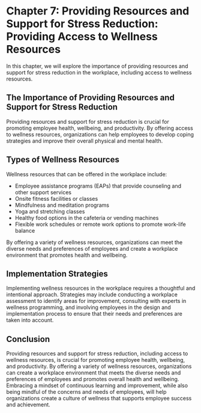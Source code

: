 Chapter 7: Providing Resources and Support for Stress Reduction: Providing Access to Wellness Resources
=======================================================================================================

In this chapter, we will explore the importance of providing resources and support for stress reduction in the workplace, including access to wellness resources.

The Importance of Providing Resources and Support for Stress Reduction
----------------------------------------------------------------------

Providing resources and support for stress reduction is crucial for promoting employee health, wellbeing, and productivity. By offering access to wellness resources, organizations can help employees to develop coping strategies and improve their overall physical and mental health.

Types of Wellness Resources
---------------------------

Wellness resources that can be offered in the workplace include:

* Employee assistance programs (EAPs) that provide counseling and other support services
* Onsite fitness facilities or classes
* Mindfulness and meditation programs
* Yoga and stretching classes
* Healthy food options in the cafeteria or vending machines
* Flexible work schedules or remote work options to promote work-life balance

By offering a variety of wellness resources, organizations can meet the diverse needs and preferences of employees and create a workplace environment that promotes health and wellbeing.

Implementation Strategies
-------------------------

Implementing wellness resources in the workplace requires a thoughtful and intentional approach. Strategies may include conducting a workplace assessment to identify areas for improvement, consulting with experts in wellness programming, and involving employees in the design and implementation process to ensure that their needs and preferences are taken into account.

Conclusion
----------

Providing resources and support for stress reduction, including access to wellness resources, is crucial for promoting employee health, wellbeing, and productivity. By offering a variety of wellness resources, organizations can create a workplace environment that meets the diverse needs and preferences of employees and promotes overall health and wellbeing. Embracing a mindset of continuous learning and improvement, while also being mindful of the concerns and needs of employees, will help organizations create a culture of wellness that supports employee success and achievement.
